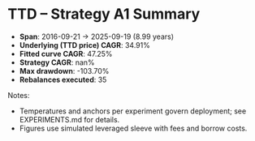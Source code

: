 # TTD – Strategy A1 Summary

- **Span**: 2016-09-21 → 2025-09-19 (8.99 years)
- **Underlying (TTD price) CAGR**: 34.91%
- **Fitted curve CAGR**: 47.25%
- **Strategy CAGR**: nan%
- **Max drawdown**: -103.70%
- **Rebalances executed**: 35

Notes:

- Temperatures and anchors per experiment govern deployment; see EXPERIMENTS.md for details.
- Figures use simulated leveraged sleeve with fees and borrow costs.
